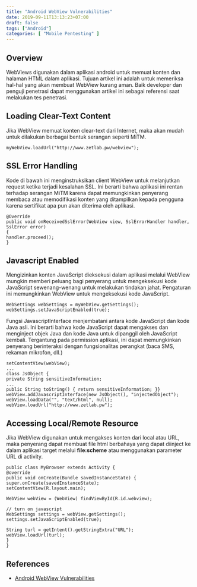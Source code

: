 ```yaml
---
title: "Android WebView Vulnerabilities"
date: 2019-09-11T13:13:23+07:00
draft: false
tags: ["Android"]
categories: [ "Mobile Pentesting" ]
---
```


## Overview
WebViews digunakan dalam aplikasi android untuk memuat konten dan halaman HTML dalam aplikasi. Tujuan artikel ini adalah untuk memeriksa hal-hal yang akan membuat WebView kurang aman. Baik developer dan penguji penetrasi dapat menggunakan artikel ini sebagai referensi saat melakukan tes penetrasi.

## Loading Clear-Text Content

Jika WebView memuat konten clear-text dari Internet, maka akan mudah untuk dilakukan berbagai bentuk serangan seperti MiTM.

    myWebView.loadUrl("http://www.zetlab.pw/webview");

## SSL Error Handling

Kode di bawah ini menginstruksikan client WebView untuk melanjutkan request ketika terjadi kesalahan SSL. Ini berarti bahwa aplikasi ini rentan terhadap serangan MiTM karena dapat memungkinkan penyerang membaca atau memodifikasi konten yang ditampilkan kepada pengguna karena sertifikat apa pun akan diterima oleh aplikasi.

    @Override
    public void onReceivedSslError(WebView view, SslErrorHandler handler, SslError error)
    {
    handler.proceed();
    }

## Javascript Enabled

Mengizinkan konten JavaScript dieksekusi dalam aplikasi melalui WebView mungkin memberi peluang bagi penyerang untuk mengeksekusi kode JavaScript sewenang-wenang untuk melakukan tindakan jahat. Pengaturan ini memungkinkan WebView untuk mengeksekusi kode JavaScript.

    WebSettings webSettings = myWebView.getSettings();
    webSettings.setJavaScriptEnabled(true);

Fungsi JavascriptInterface  menjembatani antara kode JavaScript dan kode Java asli. Ini berarti bahwa kode JavaScript dapat mengakses dan menginject objek Java dan kode Java untuk dipanggil oleh JavaScript kembali. Tergantung pada permission aplikasi, ini dapat memungkinkan penyerang berinteraksi dengan fungsionalitas perangkat (baca SMS, rekaman mikrofon, dll.) 

    setContentView(webView);
    ...
    class JsObject {
    private String sensitiveInformation;
    ...
    public String toString() { return sensitiveInformation; }}
    webView.addJavascriptInterface(new JsObject(), "injectedObject");
    webView.loadData("", "text/html", null);
    webView.loadUrl("http://www.zetlab.pw");

## Accessing Local/Remote Resource

Jika WebView digunakan untuk mengakses konten dari local atau URL, maka penyerang dapat membuat file html berbahaya yang dapat diinject ke dalam aplikasi target melalui **file:scheme** atau menggunakan parameter URL di activity.

    public class MyBrowser extends Activity {
    @override
    public void onCreate(Bundle savedInstanceState) {
    super.onCreate(savedInstanceState);
    setContentView(R.layout.main);
     
    WebView webView = (WebView) findViewById(R.id.webview);
     
    // turn on javascript
    WebSettings settings = webView.getSettings();
    settings.setJavaScriptEnabled(true);
     
    String turl = getIntent().getStringExtra("URL");
    webView.loadUrl(turl);
    }
    }

## References
- [Android WebView Vulnerabilities](https://pentestlab.blog/2017/02/12/android-webview-vulnerabilities/)